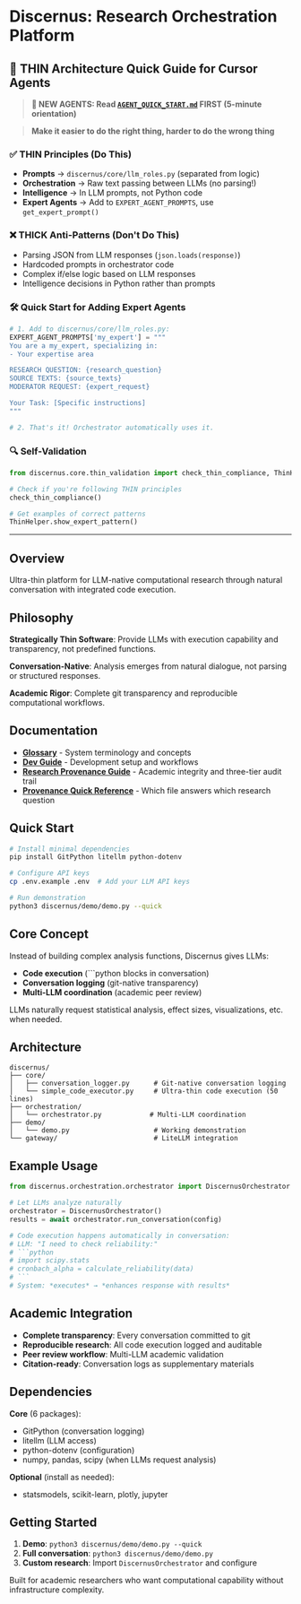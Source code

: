 # Discernus: Research Orchestration Platform

## 🎯 **THIN Architecture Quick Guide for Cursor Agents**

> **🚨 NEW AGENTS: Read [`AGENT_QUICK_START.md`](AGENT_QUICK_START.md) FIRST (5-minute orientation)**

> **Make it easier to do the right thing, harder to do the wrong thing**

### ✅ **THIN Principles (Do This)**
- **Prompts** → `discernus/core/llm_roles.py` (separated from logic)
- **Orchestration** → Raw text passing between LLMs (no parsing!)
- **Intelligence** → In LLM prompts, not Python code
- **Expert Agents** → Add to `EXPERT_AGENT_PROMPTS`, use `get_expert_prompt()`

### ❌ **THICK Anti-Patterns (Don't Do This)**
- Parsing JSON from LLM responses (`json.loads(response)`)
- Hardcoded prompts in orchestrator code  
- Complex if/else logic based on LLM responses
- Intelligence decisions in Python rather than prompts

### 🛠️ **Quick Start for Adding Expert Agents**
```python
# 1. Add to discernus/core/llm_roles.py:
EXPERT_AGENT_PROMPTS['my_expert'] = """
You are a my_expert, specializing in:
- Your expertise area

RESEARCH QUESTION: {research_question}
SOURCE TEXTS: {source_texts}  
MODERATOR REQUEST: {expert_request}

Your Task: [Specific instructions]
"""

# 2. That's it! Orchestrator automatically uses it.
```

### 🔍 **Self-Validation**
```python
from discernus.core.thin_validation import check_thin_compliance, ThinHelper

# Check if you're following THIN principles
check_thin_compliance()

# Get examples of correct patterns  
ThinHelper.show_expert_pattern()
```

---

## Overview

Ultra-thin platform for LLM-native computational research through natural conversation with integrated code execution.

## Philosophy

**Strategically Thin Software**: Provide LLMs with execution capability and transparency, not predefined functions.

**Conversation-Native**: Analysis emerges from natural dialogue, not parsing or structured responses.

**Academic Rigor**: Complete git transparency and reproducible computational workflows.

## Documentation

- **[Glossary](docs/GLOSSARY.md)** - System terminology and concepts
- **[Dev Guide](docs/DEV_MODE_GUIDE.md)** - Development setup and workflows
- **[Research Provenance Guide](docs/RESEARCH_PROVENANCE_GUIDE.md)** - Academic integrity and three-tier audit trail
- **[Provenance Quick Reference](docs/PROVENANCE_QUICK_REFERENCE.md)** - Which file answers which research question

## Quick Start

```bash
# Install minimal dependencies
pip install GitPython litellm python-dotenv

# Configure API keys
cp .env.example .env  # Add your LLM API keys

# Run demonstration
python3 discernus/demo/demo.py --quick
```

## Core Concept

Instead of building complex analysis functions, Discernus gives LLMs:
- **Code execution** (```python blocks in conversation)
- **Conversation logging** (git-native transparency)  
- **Multi-LLM coordination** (academic peer review)

LLMs naturally request statistical analysis, effect sizes, visualizations, etc. when needed.

## Architecture

```
discernus/
├── core/
│   ├── conversation_logger.py      # Git-native conversation logging
│   └── simple_code_executor.py     # Ultra-thin code execution (50 lines)
├── orchestration/
│   └── orchestrator.py            # Multi-LLM coordination
├── demo/
│   └── demo.py                     # Working demonstration
└── gateway/                        # LiteLLM integration
```

## Example Usage

```python
from discernus.orchestration.orchestrator import DiscernusOrchestrator

# Let LLMs analyze naturally
orchestrator = DiscernusOrchestrator()
results = await orchestrator.run_conversation(config)

# Code execution happens automatically in conversation:
# LLM: "I need to check reliability:"
# ```python
# import scipy.stats
# cronbach_alpha = calculate_reliability(data)
# ```
# System: *executes* → *enhances response with results*
```

## Academic Integration

- **Complete transparency**: Every conversation committed to git
- **Reproducible research**: All code execution logged and auditable
- **Peer review workflow**: Multi-LLM academic validation
- **Citation-ready**: Conversation logs as supplementary materials

## Dependencies

**Core** (6 packages):
- GitPython (conversation logging)
- litellm (LLM access)
- python-dotenv (configuration)
- numpy, pandas, scipy (when LLMs request analysis)

**Optional** (install as needed):
- statsmodels, scikit-learn, plotly, jupyter

## Getting Started

1. **Demo**: `python3 discernus/demo/demo.py --quick`
2. **Full conversation**: `python3 discernus/demo/demo.py`
3. **Custom research**: Import `DiscernusOrchestrator` and configure

Built for academic researchers who want computational capability without infrastructure complexity.
